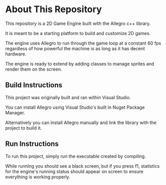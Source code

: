 About This Repository
=====================
This repository is a 2D Game Engine built with the Allegro c++ library.

It is meant to be a starting platform to build and customize 2D games.

The engine uses Allegro to run through the game loop at a constant 60 fps
regardless of how powerful the machine is as long as it has decent hardware.

The engine is ready to extend by adding classes to manage sprites and render
them on the screen.

Build Instructions
------------------
This project was originally built and ran within Visual Studio.

You can install Allegro using Visual Studio's built in Nuget Package Manager.

Alternatively you can install Allegro manually and link the library with
the project to build it.

Run Instructions
----------------
To run this project, simply run the executable created by compiling.

While running you should see a black screen, but if you press f1, statistics
for the engine's running status should appear on screen to ensure everything
is working properly.
